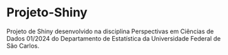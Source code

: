 # Projeto-Shiny
Projeto de Shiny desenvolvido na disciplina Perspectivas em Ciências de Dados 01/2024 do Departamento de Estatística da Universidade Federal de São Carlos.
